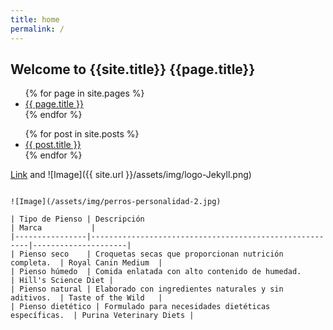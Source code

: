 ```yaml
---
title: home
permalink: /
---
```


## Welcome to {{site.title}} {{page.title}} 
<ul>
{% for page in site.pages %}
  <li>
    <a href="{{ page.url }}">{{ page.title }}</a>
  </li>
{% endfor %}
</ul>
 

<ul>
  {% for post in site.posts %}
    <li>
      <a href="{{ post.url }}">{{ post.title }}</a>
    </li>
  {% endfor %}
</ul>

[Link](url) and ![Image]({{ site.url }}/assets/img/logo-Jekyll.png)
```

![Image](/assets/img/perros-personalidad-2.jpg)

| Tipo de Pienso | Descripción                                            | Marca           |
|----------------|--------------------------------------------------------|---------------------|
| Pienso seco    | Croquetas secas que proporcionan nutrición completa.  | Royal Canin Medium  |
| Pienso húmedo  | Comida enlatada con alto contenido de humedad.        | Hill's Science Diet |
| Pienso natural | Elaborado con ingredientes naturales y sin aditivos.  | Taste of the Wild   |
| Pienso dietético | Formulado para necesidades dietéticas específicas.  | Purina Veterinary Diets |